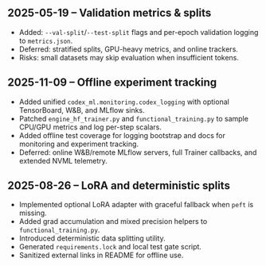 ## 2025-05-19 – Validation metrics & splits
- Added: `--val-split`/`--test-split` flags and per-epoch validation logging to `metrics.json`.
- Deferred: stratified splits, GPU-heavy metrics, and online trackers.
- Risks: small datasets may skip evaluation when insufficient tokens.

## 2025-11-09 – Offline experiment tracking
- Added unified `codex_ml.monitoring.codex_logging` with optional TensorBoard, W&B, and MLflow sinks.
- Patched `engine_hf_trainer.py` and `functional_training.py` to sample CPU/GPU metrics and log per-step scalars.
- Added offline test coverage for logging bootstrap and docs for monitoring and experiment tracking.
- Deferred: online W&B/remote MLflow servers, full Trainer callbacks, and extended NVML telemetry.
## 2025-08-26 – LoRA and deterministic splits
- Implemented optional LoRA adapter with graceful fallback when `peft` is missing.
- Added grad accumulation and mixed precision helpers to `functional_training.py`.
- Introduced deterministic data splitting utility.
- Generated `requirements.lock` and local test gate script.
- Sanitized external links in README for offline use.
